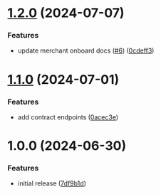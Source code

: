 # [1.2.0](https://github.com/credova-financial/developers.credova.com/compare/v1.1.0...v1.2.0) (2024-07-07)


### Features

* update merchant onboard docs ([#6](https://github.com/credova-financial/developers.credova.com/issues/6)) ([0cdeff3](https://github.com/credova-financial/developers.credova.com/commit/0cdeff3c1c30c85c1f3d8f4855b0f67da61eff52))

# [1.1.0](https://github.com/credova-financial/developers.credova.com/compare/v1.0.0...v1.1.0) (2024-07-01)


### Features

* add contract endpoints ([0acec3e](https://github.com/credova-financial/developers.credova.com/commit/0acec3e9c89a8ea9053082982d387984a0ca2060))

# 1.0.0 (2024-06-30)


### Features

* initial release ([7df9b1d](https://github.com/credova-financial/developers.credova.com/commit/7df9b1d5240e41d5b904d1d2f2d2b25cf4ca0cf4))
